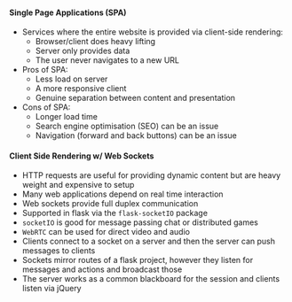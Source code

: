 #### Single Page Applications (SPA)
- Services where the entire website is provided via client-side rendering:
	- Browser/client does heavy lifting
	- Server only provides data
	- The user never navigates to a new URL
- Pros of SPA:
	- Less load on server
	- A more responsive client
	- Genuine separation between content and presentation
- Cons of SPA:
	- Longer load time
	- Search engine optimisation (SEO) can be an issue
	- Navigation (forward and back buttons) can be an issue

#### Client Side Rendering w/ Web Sockets
- HTTP requests are useful for providing dynamic content but are heavy weight and expensive to setup
- Many web applications depend on real time interaction
- Web sockets provide full duplex communication
- Supported in flask via the `flask-socketIO` package
- `socketIO` is good for message passing chat or distributed games
- `WebRTC` can be used for direct video and audio
- Clients connect to a socket on a server and then the server can push messages to clients
- Sockets mirror routes of a flask project, however they listen for messages and actions and broadcast those
- The server works as a common blackboard for the session and clients listen via jQuery